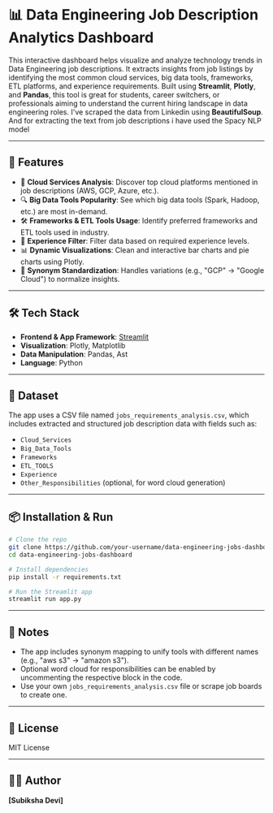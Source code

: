 # 📊 Data Engineering Job Description Analytics Dashboard

This interactive dashboard helps visualize and analyze technology trends in Data Engineering job descriptions. It extracts insights from job listings by identifying the most common cloud services, big data tools, frameworks, ETL platforms, and experience requirements.
Built using **Streamlit**, **Plotly**, and **Pandas**, this tool is great for students, career switchers, or professionals aiming to understand the current hiring landscape in data engineering roles.
I've scraped the data from Linkedin using **BeautifulSoup**. And for extracting the text from job descriptions i have used the Spacy NLP model

---

## 🚀 Features

* 📌 **Cloud Services Analysis**: Discover top cloud platforms mentioned in job descriptions (AWS, GCP, Azure, etc.).
* 🔍 **Big Data Tools Popularity**: See which big data tools (Spark, Hadoop, etc.) are most in-demand.
* 🛠️ **Frameworks & ETL Tools Usage**: Identify preferred frameworks and ETL tools used in industry.
* 🎯 **Experience Filter**: Filter data based on required experience levels.
* 📊 **Dynamic Visualizations**: Clean and interactive bar charts and pie charts using Plotly.
* 🔁 **Synonym Standardization**: Handles variations (e.g., "GCP" → "Google Cloud") to normalize insights.

---

## 🛠️ Tech Stack

* **Frontend & App Framework**: [Streamlit](https://streamlit.io)
* **Visualization**: Plotly, Matplotlib
* **Data Manipulation**: Pandas, Ast
* **Language**: Python

---

## 📁 Dataset

The app uses a CSV file named `jobs_requirements_analysis.csv`, which includes extracted and structured job description data with fields such as:

* `Cloud_Services`
* `Big_Data_Tools`
* `Frameworks`
* `ETL_TOOLS`
* `Experience`
* `Other_Responsibilities` (optional, for word cloud generation)

---

## 📦 Installation & Run

```bash
# Clone the repo
git clone https://github.com/your-username/data-engineering-jobs-dashboard.git
cd data-engineering-jobs-dashboard

# Install dependencies
pip install -r requirements.txt

# Run the Streamlit app
streamlit run app.py
```

---

## 📌 Notes

* The app includes synonym mapping to unify tools with different names (e.g., "aws s3" → "amazon s3").
* Optional word cloud for responsibilities can be enabled by uncommenting the respective block in the code.
* Use your own `jobs_requirements_analysis.csv` file or scrape job boards to create one.

---

## 📜 License

MIT License

---

## 👩‍💻 Author

**[Subiksha Devi]**
